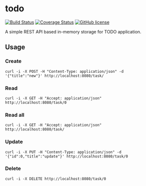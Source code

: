 todo
====

[![Build Status](https://travis-ci.org/mrekucci/todo.svg)](https://travis-ci.org/mrekucci/todo)
[![Coverage Status](https://coveralls.io/repos/mrekucci/todo/badge.svg?branch=master&service=github)](https://coveralls.io/github/mrekucci/todo?branch=master)
[![GitHub license](https://img.shields.io/github/license/mashape/apistatus.svg)](LICENSE.txt)

A simple REST API based in-memory storage for TODO application.

Usage
-----

### Create

`curl -i -X POST -H "Content-Type: application/json" -d '{"title":"new"}' http://localhost:8080/task/`

### Read

`curl -i -X GET -H "Accept: application/json" http://localhost:8080/task/0`

### Read all

`curl -i -X GET -H "Accept: application/json" http://localhost:8080/task/`

### Update

`curl -i -X PUT -H "Content-Type: application/json" -d '{"id":0,"title":"update"}' http://localhost:8080/task/0`

### Delete

`curl -i -X DELETE http://localhost:8080/task/0`